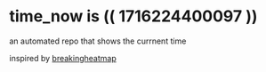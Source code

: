 # time_now is (( 1716224400097 ))

an automated repo that shows the currnent time

inspired by [breakingheatmap](https://github.com/breakingheatmap/breakingheatmap)